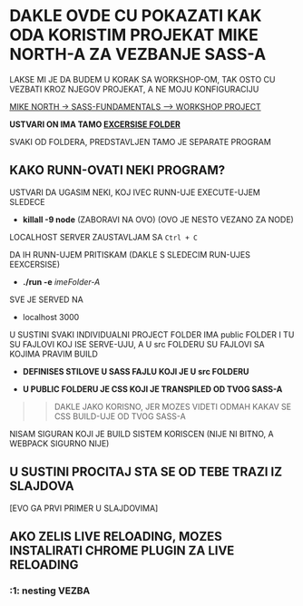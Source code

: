 # DAKLE OVDE CU POKAZATI KAK ODA KORISTIM PROJEKAT MIKE NORTH-A ZA VEZBANJE SASS-A

LAKSE MI JE DA BUDEM U KORAK SA WORKSHOP-OM, TAK OSTO CU VEZBATI KROZ NJEGOV PROJEKAT, A NE MOJU KONFIGURACIJU

[MIKE NORTH -> SASS-FUNDAMENTALS --> WORKSHOP PROJECT](https://github.com/mike-works/sass-fundamentals)

**USTVARI ON IMA TAMO [EXCERSISE FOLDER](https://github.com/mike-works/sass-fundamentals/tree/master/exercises)**

SVAKI OD FOLDERA, PREDSTAVLJEN TAMO JE SEPARATE PROGRAM

## KAKO RUNN-OVATI NEKI PROGRAM?

USTVARI DA UGASIM NEKI, KOJ IVEC RUNN-UJE EXECUTE-UJEM SLEDECE

- **killall -9 node** (ZABORAVI NA OVO) (OVO JE NESTO VEZANO ZA NODE)

LOCALHOST SERVER ZAUSTAVLJAM SA `Ctrl + C`

DA IH RUNN-UJEM PRITISKAM (DAKLE S SLEDECIM RUN-UJES EEXCERSISE)

- **./run -e** *imeFolder-A*

SVE JE SERVED NA

- localhost 3000

U SUSTINI SVAKI INDIVIDUALNI PROJECT FOLDER IMA public FOLDER I TU SU FAJLOVI KOJ ISE SERVE-UJU, A U src FOLDERU SU FAJLOVI SA KOJIMA PRAVIM BUILD

- **DEFINISES STILOVE U SASS FAJLU KOJI JE U src FOLDERU**

- **U PUBLIC FOLDERU JE CSS KOJI JE TRANSPILED OD TVOG SASS-A**

>> DAKLE JAKO KORISNO, JER MOZES VIDETI ODMAH KAKAV SE CSS BUILD-UJE OD TVOG SASS-A

NISAM SIGURAN KOJI JE BUILD SISTEM KORISCEN (NIJE NI BITNO, A WEBPACK SIGURNO NIJE)

## U SUSTINI PROCITAJ STA SE OD TEBE TRAZI IZ SLAJDOVA

[EVO GA PRVI PRIMER U SLAJDOVIMA]

## AKO ZELIS LIVE RELOADING, MOZES INSTALIRATI CHROME PLUGIN ZA LIVE RELOADING



### :1: nesting VEZBA

